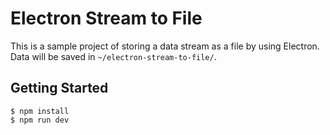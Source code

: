 # Electron Stream to File

This is a sample project of storing a data stream as a file by using Electron. Data will be saved in `~/electron-stream-to-file/`.

## Getting Started

```
$ npm install
$ npm run dev
```
